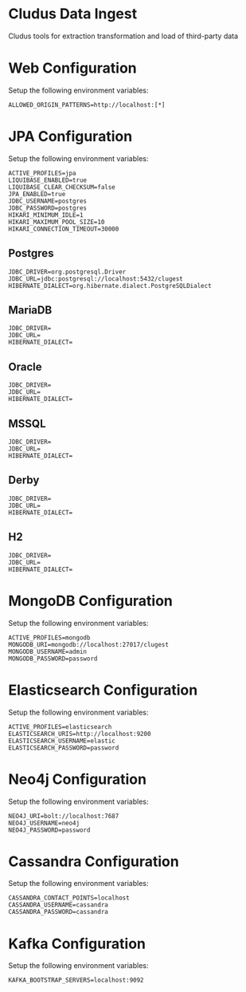 # Cludus Data Ingest

Cludus tools for extraction transformation and load of third-party data

# Web Configuration

Setup the following environment variables:

```
ALLOWED_ORIGIN_PATTERNS=http://localhost:[*]
```

# JPA Configuration

Setup the following environment variables:

```
ACTIVE_PROFILES=jpa
LIQUIBASE_ENABLED=true
LIQUIBASE_CLEAR_CHECKSUM=false
JPA_ENABLED=true
JDBC_USERNAME=postgres
JDBC_PASSWORD=postgres
HIKARI_MINIMUM_IDLE=1
HIKARI_MAXIMUM_POOL_SIZE=10
HIKARI_CONNECTION_TIMEOUT=30000
```

## Postgres

```
JDBC_DRIVER=org.postgresql.Driver
JDBC_URL=jdbc:postgresql://localhost:5432/clugest
HIBERNATE_DIALECT=org.hibernate.dialect.PostgreSQLDialect
```

## MariaDB

```
JDBC_DRIVER=
JDBC_URL=
HIBERNATE_DIALECT=
```

## Oracle

```
JDBC_DRIVER=
JDBC_URL=
HIBERNATE_DIALECT=
```

## MSSQL

```
JDBC_DRIVER=
JDBC_URL=
HIBERNATE_DIALECT=
```

## Derby

```
JDBC_DRIVER=
JDBC_URL=
HIBERNATE_DIALECT=
```

## H2

```
JDBC_DRIVER=
JDBC_URL=
HIBERNATE_DIALECT=
```

# MongoDB Configuration

Setup the following environment variables:

```
ACTIVE_PROFILES=mongodb
MONGODB_URI=mongodb://localhost:27017/clugest
MONGODB_USERNAME=admin
MONGODB_PASSWORD=password
```

# Elasticsearch Configuration

Setup the following environment variables:

```
ACTIVE_PROFILES=elasticsearch
ELASTICSEARCH_URIS=http://localhost:9200
ELASTICSEARCH_USERNAME=elastic
ELASTICSEARCH_PASSWORD=password
```

# Neo4j Configuration

Setup the following environment variables:

```
NEO4J_URI=bolt://localhost:7687
NEO4J_USERNAME=neo4j
NEO4J_PASSWORD=password
```

# Cassandra Configuration

Setup the following environment variables:

```
CASSANDRA_CONTACT_POINTS=localhost
CASSANDRA_USERNAME=cassandra
CASSANDRA_PASSWORD=cassandra
```

# Kafka Configuration

Setup the following environment variables:

```
KAFKA_BOOTSTRAP_SERVERS=localhost:9092
```